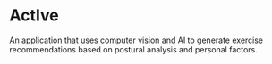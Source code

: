 # ActIve
An application that uses computer vision and AI to generate exercise recommendations based on postural analysis and personal factors.

